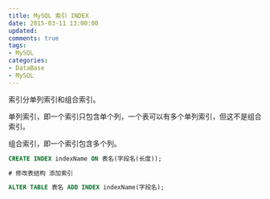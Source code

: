 ```yaml
---
title: MySQL 索引 INDEX
date: 2015-03-11 13:00:00
updated:
comments: true
tags:
- MySQL
categories:
- DataBase
- MySQL
---
```


索引分单列索引和组合索引。

<!--more-->

单列索引，即一个索引只包含单个列，一个表可以有多个单列索引，但这不是组合索引。

组合索引，即一个索引包含多个列。

```sql
CREATE INDEX indexName ON 表名(字段名(长度));

# 修改表结构 添加索引

ALTER TABLE 表名 ADD INDEX indexName(字段名);
```
